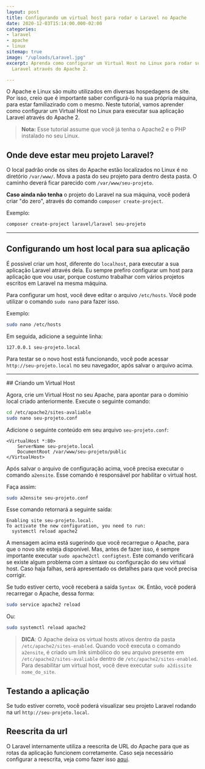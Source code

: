 ```yaml
---
layout: post
title: Configurando um virtual host para rodar o Laravel no Apache
date: 2020-12-03T15:14:00.000-02:00
categories:
- laravel
- apache
- linux
sitemap: true
image: "/uploads/Laravel.jpg"
excerpt: Aprenda como configurar um Virtual Host no Linux para rodar sua aplicação
  Laravel através do Apache 2.

---
```

O Apache e Linux são muito utilizados em diversas hospedagens de site. Por isso, creio que é importante saber configurá-lo na sua própria máquina, para estar familiazirado com o mesmo. Neste tutorial, vamos aprender como configurar um Virtual Host no Linux para executar sua aplicação Laravel através do Apache 2.

> **Nota:** Esse tutorial assume que você já tenha o Apache2 e o PHP instalado no seu Linux.

## Onde deve estar meu projeto Laravel?

O local padrão onde os sites do Apache estão localizados no Linux é no diretório `/var/www/`. Mova a pasta do seu projeto para dentro desta pasta. O caminho deverá ficar parecido com `/var/www/seu-projeto`.

**Caso ainda não tenha** o projeto do Laravel na sua máquina, você poderá criar "do zero", através do comando  `composer create-project`.

Exemplo:

```bash
composer create-project laravel/laravel seu-projeto
```

<hr />

## Configurando um host local para sua aplicação

É possível criar um host, diferente do `localhost`, para executar a sua aplicação Laravel através dela. Eu sempre prefiro configurar um host para aplicação que vou usar, porque costumo trabalhar com vários projetos escritos em Laravel na mesma máquina.

Para configurar um host, você deve editar o arquivo `/etc/hosts`. Você pode utilizar o comando `sudo nano` para fazer isso.

Exemplo:

```bash
sudo nano /etc/hosts
```

Em seguida, adicione a seguinte linha:

    127.0.0.1 seu-projeto.local

Para testar se o novo host está funcionando, você pode acessar `http://seu-projeto.local` no seu navegador, após salvar o arquivo acima.

<hr />
## Criando um Virtual Host

Agora, crie um Virtual Host no seu Apache, para apontar para o domínio local criado anteriormente. Execute o seguinte comando:

```bash
cd /etc/apache2/sites-avaliable
sudo nano seu-projeto.conf
```

Adicione o seguinte conteúdo em seu arquivo `seu-projeto.conf`:

    <VirtualHost *:80>
        ServerName seu-projeto.local
        DocumentRoot /var/www/seu-projeto/public
    </VirtualHost>

Após salvar o arquivo de configuração acima, você precisa executar o comando `a2ensite`. Esse comando é responsável por habilitar o virtual host.

Faça assim:

```bash
sudo a2ensite seu-projeto.conf
```

Esse comando retornará a seguinte saída:

    Enabling site seu-projeto.local.
    To activate the new configuration, you need to run:
      systemctl reload apache2


A mensagem acima está sugerindo que você recarregue o Apache, para que o novo site esteja disponível. Mas, antes de fazer isso, é sempre importante executar `sudo apache2ctl configtest`. Este comando verificará se existe algum problema com a síntaxe ou configuração do seu virtual host. Caso haja falhas, será apresentado os detalhes para que você precisa corrigir.

Se tudo estiver certo, você receberá a saída `Syntax OK`. Então, você poderá recarregar o Apache, dessa forma:

```bash
sudo service apache2 reload
```

Ou:

```bash
sudo systemctl reload apache2
```

> **DICA**: O Apache deixa os virtual hosts ativos dentro da pasta `/etc/apache2/sites-enabled`. Quando você executa o comando `a2ensite`, é criado um link simbólico do seu arquivo presente em `/etc/apache2/sites-avaliable` dentro de `/etc/apache2/sites-enabled`. Para desabilitar um virtual host, você deve executar `sudo a2dissite nome_do_site`.

## Testando a aplicação

Se tudo estiver correto, você poderá visualizar seu projeto Laravel rodando na url `http://seu-projeto.local`.

## Reescrita da url

O Laravel internamente utiliza a reescrita de URL do Apache para que as rotas da aplicação funcionem corretamente. Caso seja necessário configurar a reescrita, veja como fazer isso [aqui](https://wallacemaxters.com.br/blog/2020/11/26/como-habilitar-a-reescrita-de-url-no-apache2).